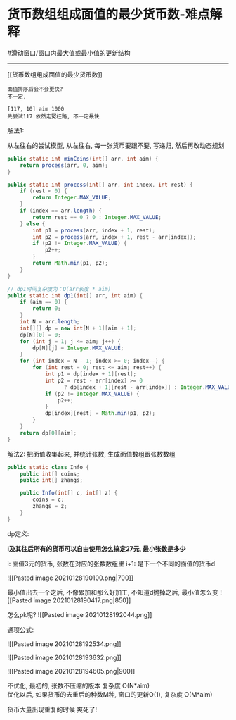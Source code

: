 # 货币数组组成面值的最少货币数-难点解释

#滑动窗口/窗口内最大值或最小值的更新结构 

---

[[货币数组组成面值的最少货币数]]


```text
面值排序后会不会更快?
不一定, 

[117, 10] aim 1000
先尝试117 依然走冤枉路, 不一定最快
```


解法1:

从左往右的尝试模型,
从左往右, 每一张货币要跟不要, 写递归, 然后再改动态规划

```java
public static int minCoins(int[] arr, int aim) {
    return process(arr, 0, aim);
}

public static int process(int[] arr, int index, int rest) {
    if (rest < 0) {
        return Integer.MAX_VALUE;
    }
    if (index == arr.length) {
        return rest == 0 ? 0 : Integer.MAX_VALUE;
    } else {
        int p1 = process(arr, index + 1, rest);
        int p2 = process(arr, index + 1, rest - arr[index]);
        if (p2 != Integer.MAX_VALUE) {
            p2++;
        }
        return Math.min(p1, p2);
    }
}

// dp1时间复杂度为：O(arr长度 * aim)
public static int dp1(int[] arr, int aim) {
    if (aim == 0) {
        return 0;
    }
    int N = arr.length;
    int[][] dp = new int[N + 1][aim + 1];
    dp[N][0] = 0;
    for (int j = 1; j <= aim; j++) {
        dp[N][j] = Integer.MAX_VALUE;
    }
    for (int index = N - 1; index >= 0; index--) {
        for (int rest = 0; rest <= aim; rest++) {
            int p1 = dp[index + 1][rest];
            int p2 = rest - arr[index] >= 0 
                  ? dp[index + 1][rest - arr[index]] : Integer.MAX_VALUE;
            if (p2 != Integer.MAX_VALUE) {
                p2++;
            }
            dp[index][rest] = Math.min(p1, p2);
        }
    }
    return dp[0][aim];
}
```


解法2:
把面值收集起来, 并统计张数, 生成面值数组跟张数数组

```java
public static class Info {
    public int[] coins;
    public int[] zhangs;

    public Info(int[] c, int[] z) {
        coins = c;
        zhangs = z;
    }
}
```


dp定义:  

**i及其往后所有的货币可以自由使用怎么搞定27元, 最小张数是多少**

i: 面值3元的货币, 张数在对应的张数数组里
i+1: 是下一个不同的面值的货币d


![[Pasted image 20210128190100.png|700]]

最小值出去一个之后, 不像累加和那么好加工,  不知道d抛掉之后, 最小值怎么变
![[Pasted image 20210128190417.png|850]]

怎么pk呢?
![[Pasted image 20210128192044.png]]

通项公式:

![[Pasted image 20210128192534.png]]


![[Pasted image 20210128193632.png]]

![[Pasted image 20210128194605.png|900]]

 
不优化, 最初的, 张数不压缩的版本 复杂度 O(N\*aim)   
优化以后, 如果货币的去重后的种数M种, 窗口的更新O(1), 复杂度 O(M\*aim)   

货币大量出现重复的时候 爽死了!